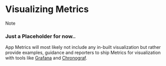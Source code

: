 # Visualizing Metrics

> [!NOTE]
> ### Just a Placeholder for now..
> App Metrics will most likely not include any in-built visualization but rather provide examples, guidance and reporters to ship Metrics for visualization with tools like [Grafana](http://grafana.org/) and [Chronograf](https://www.influxdata.com/time-series-platform/chronograf/).